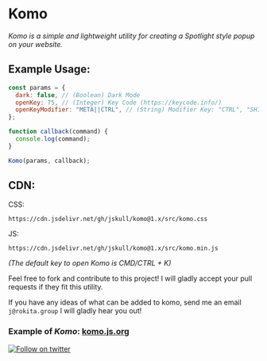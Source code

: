 # Komo

_Komo is a simple and lightweight utility for creating a Spotlight style popup on your website._

## Example Usage:

```js
const params = {
  dark: false, // (Boolean) Dark Mode
  openKey: 75, // (Integer) Key Code (https://keycode.info/)
  openKeyModifier: "META||CTRL", // (String) Modifier Key: "CTRL", "SHIFT", "META", "META||CTRL", ""
};

function callback(command) {
  console.log(command);
}

Komo(params, callback);
```

## CDN:

CSS:

```
https://cdn.jsdelivr.net/gh/jskull/komo@1.x/src/komo.css
```

JS:

```
https://cdn.jsdelivr.net/gh/jskull/komo@1.x/src/komo.min.js
```

_(The default key to open Komo is CMD/CTRL + K)_

Feel free to fork and contribute to this project! I will gladly accept your pull requests if they fit this utility.

If you have any ideas of what can be added to komo, send me an email `j@rokita.group` I will gladly hear you out!

### Example of _Komo_: [komo.js.org](https://komo.js.org)

<p align="left">
  <a href="https://twitter.com/johnyrokita"><img src="https://img.shields.io/twitter/follow/johnyrokita.svg?label=Twitter" alt="Follow on twitter"></a>
</p>

